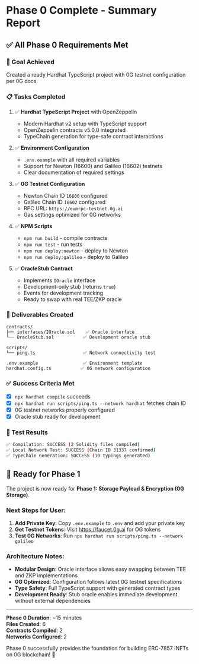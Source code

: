 # Phase 0 Complete - Summary Report

## ✅ All Phase 0 Requirements Met

### 🎯 Goal Achieved
Created a ready Hardhat TypeScript project with 0G testnet configuration per 0G docs.

### 📋 Tasks Completed

1. ✅ **Hardhat TypeScript Project** with OpenZeppelin
   - Modern Hardhat v2 setup with TypeScript support
   - OpenZeppelin contracts v5.0.0 integrated
   - TypeChain generation for type-safe contract interactions

2. ✅ **Environment Configuration** 
   - `.env.example` with all required variables
   - Support for Newton (16600) and Galileo (16602) testnets
   - Clear documentation of required settings

3. ✅ **0G Testnet Configuration**
   - Newton Chain ID `16600` configured
   - Galileo Chain ID `16602` configured  
   - RPC URL: `https://evmrpc-testnet.0g.ai`
   - Gas settings optimized for 0G networks

4. ✅ **NPM Scripts**
   - `npm run build` - compile contracts
   - `npm run test` - run tests
   - `npm run deploy:newton` - deploy to Newton
   - `npm run deploy:galileo` - deploy to Galileo

5. ✅ **OracleStub Contract**
   - Implements `IOracle` interface
   - Development-only stub (returns `true`)
   - Events for development tracking
   - Ready to swap with real TEE/ZKP oracle

### 📁 Deliverables Created

```
contracts/
├── interfaces/IOracle.sol    ✅ Oracle interface
└── OracleStub.sol           ✅ Development oracle stub

scripts/
└── ping.ts                  ✅ Network connectivity test

.env.example                 ✅ Environment template
hardhat.config.ts           ✅ 0G network configuration
```

### ✅ Success Criteria Met

- [x] `npx hardhat compile` succeeds
- [x] `npx hardhat run scripts/ping.ts --network hardhat` fetches chain ID
- [x] 0G testnet networks properly configured
- [x] Oracle stub ready for development

### 🧪 Test Results

```bash
✅ Compilation: SUCCESS (2 Solidity files compiled)
✅ Local Network Test: SUCCESS (Chain ID 31337 confirmed)
✅ TypeChain Generation: SUCCESS (10 typings generated)
```

## 🚀 Ready for Phase 1

The project is now ready for **Phase 1: Storage Payload & Encryption (0G Storage)**.

### Next Steps for User:

1. **Add Private Key**: Copy `.env.example` to `.env` and add your private key
2. **Get Testnet Tokens**: Visit https://faucet.0g.ai for OG tokens
3. **Test 0G Networks**: Run `npx hardhat run scripts/ping.ts --network galileo`

### Architecture Notes:

- **Modular Design**: Oracle interface allows easy swapping between TEE and ZKP implementations
- **0G Optimized**: Configuration follows latest 0G testnet specifications
- **Type Safety**: Full TypeScript support with generated contract types
- **Development Ready**: Stub oracle enables immediate development without external dependencies

---

**Phase 0 Duration**: ~15 minutes  
**Files Created**: 6  
**Contracts Compiled**: 2  
**Networks Configured**: 2  

Phase 0 successfully provides the foundation for building ERC-7857 INFTs on 0G blockchain! 🎉
